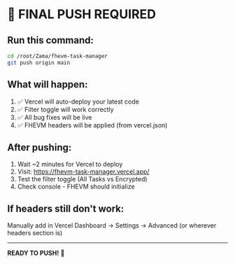 # 🚀 FINAL PUSH REQUIRED

## Run this command:

```bash
cd /root/Zama/fhevm-task-manager
git push origin main
```

## What will happen:

1. ✅ Vercel will auto-deploy your latest code
2. ✅ Filter toggle will work correctly
3. ✅ All bug fixes will be live
4. ✅ FHEVM headers will be applied (from vercel.json)

## After pushing:

1. Wait ~2 minutes for Vercel to deploy
2. Visit: https://fhevm-task-manager.vercel.app/
3. Test the filter toggle (All Tasks vs Encrypted)
4. Check console - FHEVM should initialize

## If headers still don't work:

Manually add in Vercel Dashboard → Settings → Advanced (or wherever headers section is)

---

**READY TO PUSH!** 🎉

